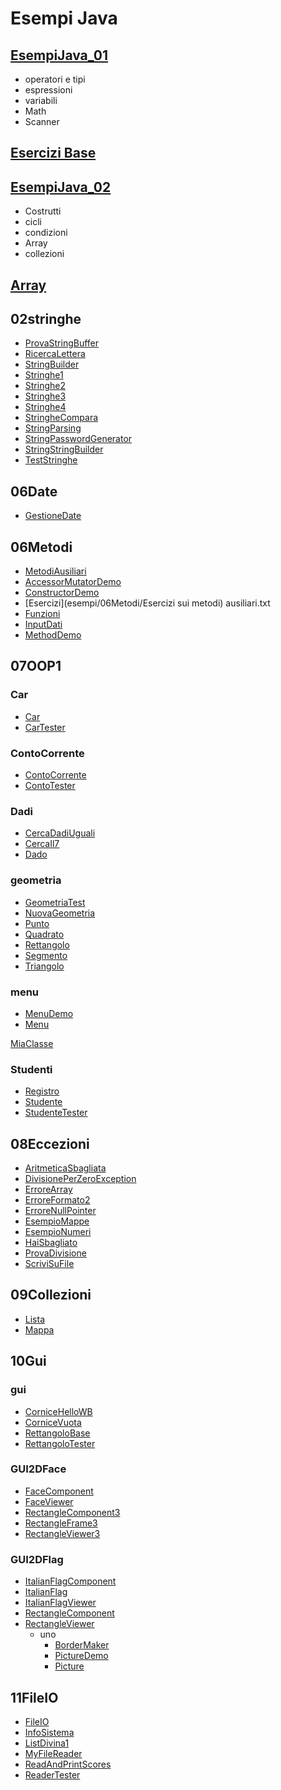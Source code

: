 # Esempi Java

## [EsempiJava_01](https://gist.github.com/maboglia/c9a5959d663b1e3cdf5f89a152cfe6e3)

* operatori e tipi
* espressioni
* variabili
* Math
* Scanner

## [Esercizi Base](https://gist.github.com/maboglia/7b7c704a316b56405f4b5d89935d115e)


## [EsempiJava_02](https://gist.github.com/maboglia/fb505ccbfd10186ea092b3d5349045d5)

* Costrutti
* cicli
* condizioni
* Array
* collezioni

## [Array](https://gist.github.com/maboglia/112d52611f8fa02c1772e0b48405fc72)

## 02stringhe
* [ProvaStringBuffer](esempi/02stringhe/ProvaStringBuffer.java)
* [RicercaLettera](esempi/02stringhe/RicercaLettera.java)
* [StringBuilder](esempi/02stringhe/StringBuilder.java)
* [Stringhe1](esempi/02stringhe/Stringhe1.java)
* [Stringhe2](esempi/02stringhe/Stringhe2.java)
* [Stringhe3](esempi/02stringhe/Stringhe3.java)
* [Stringhe4](esempi/02stringhe/Stringhe4.java)
* [StringheCompara](esempi/02stringhe/StringheCompara.java)
* [StringParsing](esempi/02stringhe/StringParsing.java)
* [StringPasswordGenerator](esempi/02stringhe/StringPasswordGenerator.java)
* [StringStringBuilder](esempi/02stringhe/StringStringBuilder.java)
* [TestStringhe](esempi/02stringhe/TestStringhe.java)


## 06Date
* [GestioneDate](esempi/06Date/GestioneDate.java)

## 06Metodi
* [MetodiAusiliari](esempi/06Metodi/_02MetodiAusiliari.java)
* [AccessorMutatorDemo](esempi/06Metodi/AccessorMutatorDemo.java)
* [ConstructorDemo](esempi/06Metodi/ConstructorDemo.java)
* [Esercizi](esempi/06Metodi/Esercizi sui metodi) ausiliari.txt
* [Funzioni](esempi/06Metodi/Funzioni.java)
* [InputDati](esempi/06Metodi/InputDati.java)
* [MethodDemo](esempi/06Metodi/MethodDemo.java)

## 07OOP1
### Car
* [Car](esempi/07OOP1/Car.java)
* [CarTester](esempi/07OOP1/CarTester.java)
### ContoCorrente
* [ContoCorrente](esempi/07OOP1/ContoCorrente.java)
* [ContoTester](esempi/07OOP1/ContoTester.java)
### Dadi
* [CercaDadiUguali](esempi/07OOP1/CercaDadiUguali.java)
* [CercaIl7](esempi/07OOP1/CercaIl7.java)
* [Dado](esempi/07OOP1/Dado.java)

### geometria
* [GeometriaTest](esempi/07OOP1/geometria/GeometriaTest.java)
* [NuovaGeometria](esempi/07OOP1/geometria/NuovaGeometria.java)
* [Punto](esempi/07OOP1/geometria/Punto.java)
* [Quadrato](esempi/07OOP1/geometria/Quadrato.java)
* [Rettangolo](esempi/07OOP1/geometria/Rettangolo.java)
* [Segmento](esempi/07OOP1/geometria/Segmento.java)
* [Triangolo](esempi/07OOP1/geometria/Triangolo.java)

### menu
* [MenuDemo](esempi/07OOP1/menu/MenuDemo.java)
* [Menu](esempi/07OOP1/menu/Menu.java)

[MiaClasse](esempi/07OOP1/MiaClasse.java)

### Studenti
* [Registro](esempi/07OOP1/Studenti/Registro.java)
* [Studente](esempi/07OOP1/Studenti/Studente.java)
* [StudenteTester](esempi/07OOP1/Studenti/StudenteTester.java)

## 08Eccezioni
* [AritmeticaSbagliata](esempi/08Eccezioni/AritmeticaSbagliata.java)
* [DivisionePerZeroException](esempi/08Eccezioni/DivisionePerZeroException.java)
* [ErroreArray](esempi/08Eccezioni/ErroreArray.java)
* [ErroreFormato2](esempi/08Eccezioni/ErroreFormato2.java)
* [ErroreNullPointer](esempi/08Eccezioni/ErroreNullPointer.java)
* [EsempioMappe](esempi/08Eccezioni/EsempioMappe.java)
* [EsempioNumeri](esempi/08Eccezioni/EsempioNumeri.java)
* [HaiSbagliato](esempi/08Eccezioni/HaiSbagliato.java)
* [ProvaDivisione](esempi/08Eccezioni/ProvaDivisione.java)
* [ScriviSuFile](esempi/08Eccezioni/ScriviSuFile.java)

## 09Collezioni
* [Lista](esempi/09Collezioni/Lista.java)
* [Mappa](esempi/09Collezioni/Mappa.java)

## 10Gui

### gui
* [CorniceHelloWB](esempi/10Gui/gui/CorniceHelloWB.java)
* [CorniceVuota](esempi/10Gui/gui/CorniceVuota.java)
* [RettangoloBase](esempi/10Gui/gui/RettangoloBase.java)
* [RettangoloTester](esempi/10Gui/gui/RettangoloTester.java)
### GUI2DFace
* [FaceComponent](esempi/10Gui/GUI2DFace/FaceComponent.java)
* [FaceViewer](esempi/10Gui/GUI2DFace/FaceViewer.java)
* [RectangleComponent3](esempi/10Gui/GUI2DFace/RectangleComponent3.java)
* [RectangleFrame3](esempi/10Gui/GUI2DFace/RectangleFrame3.java)
* [RectangleViewer3](esempi/10Gui/GUI2DFace/RectangleViewer3.java)

### GUI2DFlag
* [ItalianFlagComponent](esempi/10Gui/GUI2DFlag/ItalianFlagComponent.java)
* [ItalianFlag](esempi/10Gui/GUI2DFlag/ItalianFlag.java)
* [ItalianFlagViewer](esempi/10Gui/GUI2DFlag/ItalianFlagViewer.java)
* [RectangleComponent](esempi/10Gui/GUI2DFlag/RectangleComponent.java)
* [RectangleViewer](esempi/10Gui/GUI2DFlag/RectangleViewer.java)
    * uno
        * [BorderMaker](esempi/10Gui/GUI2DFlag/uno/BorderMaker.java)
        * [PictureDemo](esempi/10Gui/GUI2DFlag/uno/PictureDemo.java)
        * [Picture](esempi/10Gui/GUI2DFlag/uno/Picture.java)

## 11FileIO
* [FileIO](esempi/11FileIO/FileIO.java)
* [InfoSistema](esempi/11FileIO/InfoSistema.java)
* [ListDivina1](esempi/11FileIO/ListDivina1.java)
* [MyFileReader](esempi/11FileIO/MyFileReader.java)
* [ReadAndPrintScores](esempi/11FileIO/ReadAndPrintScores.java)
* [ReaderTester](esempi/11FileIO/ReaderTester.java)
